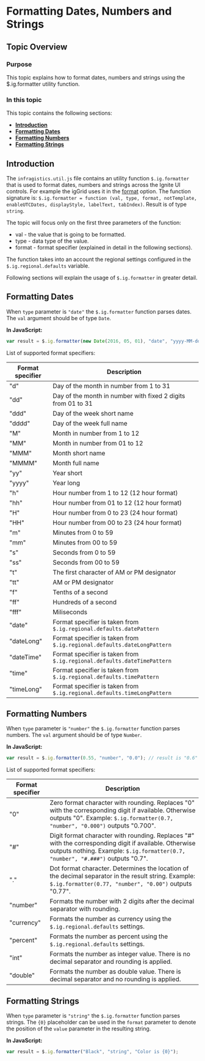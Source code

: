﻿<!--
|metadata|
{
    "fileName": "formatting-dates-numbers-and-strings",
    "controlName": "",
    "tags": []
}
|metadata|
-->

# Formatting Dates, Numbers and Strings

## Topic Overview

### Purpose

This topic explains how to format dates, numbers and strings using the $.ig.formatter utility function.


### In this topic

This topic contains the following sections:

-   [**Introduction**](#introduction)
-   [**Formatting Dates**](#formatting-dates)
-   [**Formatting Numbers**](#formatting-numbers)
-   [**Formatting Strings**](#formatting-strings)

## <a id="introduction"></a> Introduction

The `infragistics.util.js` file contains an utility function `$.ig.formatter` that is used to format dates, numbers and strings across the Ignite UI controls. For example the igGrid uses it in the [format](%%jQueryApiUrl%%/ui.iggrid#options:columns.format) option.
The function signature is: `$.ig.formatter = function (val, type, format, notTemplate, enableUTCDates, displayStyle, labelText, tabIndex)`. Result is of type `string`.

The topic will focus only on the first three parameters of the function:

- val - the value that is going to be formatted.
- type - data type of the value.
- format - format specifier (explained in detail in the following sections).

The function takes into an account the regional settings configured in the `$.ig.regional.defaults` variable.

Following sections will explain the usage of `$.ig.formatter` in greater detail.

## <a id="formatting-dates"></a> Formatting Dates

When `type` parameter is `"date"` the  `$.ig.formatter` function parses dates. The `val` argument should be of type `Date`.

**In JavaScript:**
```js
var result = $.ig.formatter(new Date(2016, 05, 01), "date", "yyyy-MM-dd"); // result is "2016-06-01"
```

List of supported format specifiers:

Format specifier | Description
--- | --- |
"d"|Day of the month in number from 1 to 31|
"dd"|Day of the month in number with fixed 2 digits from 01 to 31|
"ddd"|Day of the week short name |
"dddd"|Day of the week full name|
"M"| Month in number from 1 to 12|
"MM"| Month in number from 01 to 12|
"MMM"| Month short name|
"MMMM"| Month full name|
"yy"| Year short|
"yyyy"| Year long|
"h"| Hour number from 1 to 12 (12 hour format)|
"hh"| Hour number from 01 to 12 (12 hour format)|
"H"| Hour number from 0 to 23 (24 hour format)|
"HH"| Hour number from 00 to 23 (24 hour format)|
"m"| Minutes from 0 to 59|
"mm"| Minutes from 00 to 59|
"s"| Seconds from 0 to 59|
"ss"| Seconds from 00 to 59|
"t"| The first character of AM or PM designator|
"tt"| AM or PM designator|
"f"| Tenths of a second|
"ff"| Hundreds of a second|
"fff"| Miliseconds|
"date"|Format specifier is taken from `$.ig.regional.defaults.datePattern`|
"dateLong"|Format specifier is taken from `$.ig.regional.defaults.dateLongPattern`|
"dateTime"|Format specifier is taken from `$.ig.regional.defaults.dateTimePattern`|
"time"|Format specifier is taken from `$.ig.regional.defaults.timePattern`|
"timeLong"|Format specifier is taken from `$.ig.regional.defaults.timeLongPattern`|


## <a id="formatting-numbers"></a> Formatting Numbers

When `type` parameter is `"number"` the  `$.ig.formatter` function parses numbers. The `val` argument should be of type `Number`.

**In JavaScript:**
```js
var result = $.ig.formatter(0.55, "number", "0.0"); // result is "0.6"
```

List of supported format specifiers:

Format specifier | Description
--- | --- |
"0"| Zero format character with rounding. Replaces "0" with the corresponding digit if available. Otherwise outputs "0". Example: `$.ig.formatter(0.7, "number", "0.000")` outputs "0.700".
"#"| Digit format character with rounding. Replaces "#" with the corresponding digit if available. Otherwise outputs nothing. Example: `$.ig.formatter(0.7, "number", "#.###")` outputs "0.7".
"."| Dot format character. Determines the location of the decimal separator in the result string. Example: `$.ig.formatter(0.77, "number", "0.00")` outputs "0.77".
"number"| Formats the number with 2 digits after the decimal separator with rounding.|
"currency"| Formats the number as currency using the `$.ig.regional.defaults` settings.|
"percent"| Formats the number as percent using the `$.ig.regional.defaults` settings.|
"int"| Formats the number as integer value. There is no decimal separator and rounding is applied.|
"double"| Formats the number as double value. There is decimal separator and no rounding is applied.|


## <a id="formatting-strings"></a> Formatting Strings

When `type` parameter is `"string"` the  `$.ig.formatter` function parses strings. The `{0}` placeholder can be used in the `format` parameter to denote the position of the `value` parameter in the resulting string.

**In JavaScript:**

```js
var result = $.ig.formatter("Black", "string", "Color is {0}");
```